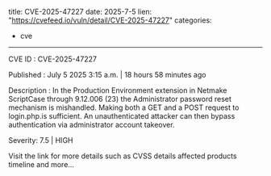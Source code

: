  
title: CVE-2025-47227
date: 2025-7-5
lien: "https://cvefeed.io/vuln/detail/CVE-2025-47227"
categories:
  - cve
---

CVE ID : CVE-2025-47227

Published :  July 5
2025
3:15 a.m. | 18 hours
58 minutes ago

Description : In the Production Environment extension in Netmake ScriptCase through 9.12.006 (23)
the Administrator password reset mechanism is mishandled. Making both a GET and a POST request to login.php.is sufficient. An unauthenticated attacker can then bypass authentication via administrator account takeover.

Severity: 7.5 | HIGH

Visit the link for more details
such as CVSS details
affected products
timeline
and more...
